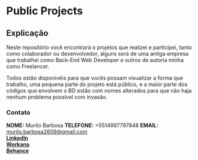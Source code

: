 # Public Projects

## Explicação

Neste repositório você encontrará o projetos que realizei e participei, tanto como colaborador ou desenvolvedor, alguns será de uma antiga empresa que trabalhei como Back-End Web Developer e outros de autoria minha como Freelancer.
<br/>

Todos estão disponivéis para que vocês possam visualizar a forma que trabalho, uma pequena parte do projeto está público, e a maior parte dos códigos que envolvem o BD estão com nomes alterados para que não haja nenhum problema possível com invasão. 
<br/>

### Contato
**NOME:** Murilo Barbosa
**TELEFONE:** +5514997797848
**EMAIL:** murilo.barbosa2609@gmail.com 
<br/>
[**LinkedIn**](https://www.linkedin.com/in/murilo-barbosa-81a879182/)
<br/>
[**Workana**](https://www.workana.com/freelancer/09e75cd21c0787277949ff70d21a4569?ref=user_dropdown)
<br/>
[**Behance**](https://www.behance.net/murilosykes)

